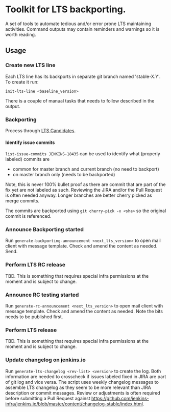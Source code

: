 # Toolkit for LTS backporting.

A set of tools to automate tedious and/or error prone LTS maintaining activities. Command outputs may contain reminders and warnings so it is worth reading.

## Usage

### Create new LTS line

Each LTS line has its backports in separate git branch named 'stable-X.Y'. To create it run:

`init-lts-line <baseline_version>`

There is a couple of manual tasks that needs to follow described in the output.

### Backporting

Process through [LTS Candidates](https://issues.jenkins-ci.org/issues/?filter=12146).

#### Identify issue commits

`list-issue-commits JENKINS-18435` can be used to identify what (properly labeled) commits are

- common for master branch and current branch (no need to backport)
- on master branch only (needs to be backported)

Note, this is never 100% bullet proof as there are commit that are part of the fix yet are not labeled as such. Reviewing the JIRA and/or the Pull Request is often needed anyway. Longer branches are better cherry picked as merge commits.

The commits are backported using `git cherry-pick -x <sha>` so the original commit is referenced.

### Announce Backporting started

Run `generate-backporting-announcement <next_lts_version>` to open mail client with message template. Check and amend the content as needed. Send.

### Perform LTS RC release

TBD. This is something that requires special infra permissions at the moment and is subject to change.

### Announce RC testing started

Run `generate-rc-announcement <next_lts_version>` to open mail client with message template. Check and amend the content as needed. Note the bits needs to be published first.

### Perform LTS release

TBD. This is something that requires special infra permissions at the moment and is subject to change.

### Update changelog on jenkins.io

Run `generate-lts-changelog <rev-list> <version>` to create the log. Both information are needed to crosscheck if issues labeled fixed in JIRA are part of git log and vice versa. The script uses weekly changelog messages to assemble LTS changelog as they seem to be more relevant than JIRA description or commit messages. Review or adjustments is often required before submitting a Pull Request against https://github.com/jenkins-infra/jenkins.io/blob/master/content/changelog-stable/index.html.
